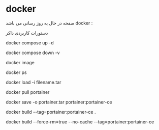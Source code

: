 # docker

صفحه در حال به روز رسانی می باشد
docker :

دستورات کاربردی داکر

docker compose up -d

docker compose down -v

docker image

docker ps

docker load -i filename.tar

docker pull portainer

docker save -o portainer.tar portainer:portainer-ce

docker build --tag=portainer:portainer-ce . 

docker build --force-rm=true --no-cache --tag=portainer:portainer-ce
